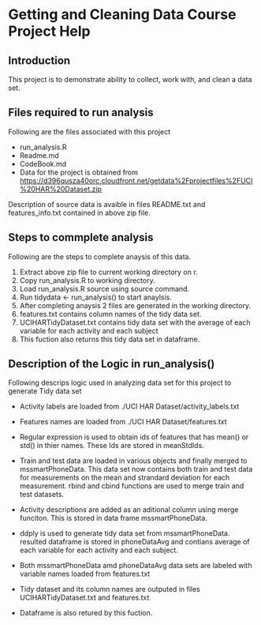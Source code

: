 Getting and Cleaning Data Course Project Help  
======================

Introduction
-------------------------

This project is to demonstrate ability to collect, work with, and clean a data set.  

Files required to run analysis 
--------------------------

Following are the files associated with this project
  * run_analysis.R
  * Readme.md
  * CodeBook.md 
  * Data for the project is obtained from https://d396qusza40orc.cloudfront.net/getdata%2Fprojectfiles%2FUCI%20HAR%20Dataset.zip

Description of source data is avaible in files README.txt and features_info.txt contained in above zip file.

Steps to commplete analysis
-----------------------------

Following are the steps to complete anaysis of this data. 

1. Extract above zip file to current working directory on r. 
2. Copy run_analysis.R to working directory. 
3. Load run_analysis.R source using source command.
4. Run tidydata <- run_analysis() to start anaylsis. 
5. After completing anaysis 2 files are generated in the working directory. 
6. features.txt contains column names of the tidy data set.
7. UCIHARTidyDataset.txt contains  tidy data set with the average of each variable for each activity and each subject
8. This fuction also returns this tidy data set in dataframe. 

Description of the Logic in run_analysis()
-----------------------

Following descrips logic used in analyzing data set for this project to generate Tidy data set

* Activity labels are loaded from ./UCI HAR Dataset/activity_labels.txt 

* Features names are loaded from ./UCI HAR Dataset/features.txt

* Regular expression is used to obtain ids of features that has mean() or std() in thier names. These Ids are stored in meanStdIds.

* Train and test data are loaded in various objects and finally merged to mssmartPhoneData. This data set now contains both train and test data for measurements on the mean and strandard deviation for each measurement. rbind and cbind functions are used to merge train and test datasets. 

* Activity descriptions are added as an aditional column using merge funciton. This is stored in data frame mssmartPhoneData. 

* ddply is used to generate tidy data set from mssmartPhoneData. resulted dataframe is stored in phoneDataAvg and contians average of each variable for each activity and each subject. 

* Both mssmartPhoneData amd phoneDataAvg data sets are labeled with variable names loaded from features.txt 

* Tidy dataset and its column names are outputed in files UCIHARTidyDataset.txt and features.txt

* Dataframe is also retured by this fuction. 

